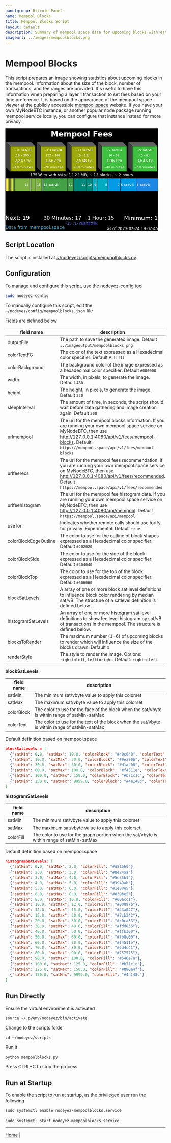 ```yaml
---
panelgroup: Bitcoin Panels
name: Mempool Blocks
title: Mempool Blocks Script
layout: default
description: Summary of mempool.space data for upcoming blocks with estimated fee rates and the fee band across blocks
imageurl: ../images/mempoolblocks.png
---
```


# Mempool Blocks

This script prepares an image showing statistics about upcoming blocks in the
mempool.  Information about the size of the block, number of transactions, and
fee ranges are provided. It's useful to have this information when preparing a
layer 1 transaction to set fees based on your time preference.  It is based on
the appearance of the mempool space viewer at the publicly accessible
[mempool.space](https://mempool.space) website.  If you have your own MyNodeBTC
instance, or another popular node package running mempool service locally, you
can configure that instance instead for more privacy.  

![sample image of mempool blocks](../images/mempoolblocks.png)

## Script Location

The script is installed at 
[~/nodeyez/scripts/mempoolblocks.py](../scripts/mempoolblocks.py).

## Configuration

To manage and configure this script, use the nodeyez-config tool

```sh
sudo nodeyez-config
```

To manually configure this script, edit the `~/nodeyez/config/mempoolblocks.json` file

Fields are defined below

| field name | description |
| --- | --- |
| outputFile | The path to save the generated image. Default `../imageoutput/mempoolblocks.png` |
| colorTextFG | The color of the text expressed as a Hexadecimal color specifier. Default `#ffffff` |
| colorBackground | The background color of the image expressed as a hexadecimal color specifier. Default `#000000` |
| width | The width, in pixels, to generate the image. Default `480` |
| height | The height, in pixels, to generate the image. Default `320` |
| sleepInterval | The amount of time, in seconds, the script should wait before data gathering and image creation again. Default `300` |
| urlmempool | The url for the mempool blocks information. If you are running your own mempool.space service on MyNodeBTC, then use http://127.0.0.1:4080/api/v1/fees/mempool-blocks. Default `https://mempool.space/api/v1/fees/mempool-blocks` |
| urlfeerecs | The url for the mempool fees recommendation. If you are running your own mempool.space service on MyNodeBTC, then use http://127.0.0.1:4080/api/v1/fees/recommended. Default `https://mempool.space/api/v1/fees/recommended` |
| urlfeehistogram | The url for the mempool fee histogram data. If you are running your own mempool.space service on MyNodeBTC, then use http://127.0.0.1:4080/api/mempool. Default `https://mempool.space/api/mempool` |
| useTor | Indicates whether remote calls should use torify for privacy. Experimental. Default `true` |
| colorBlockEdgeOutline | The color to use for the outline of block shapes expressed as a Hexadecimal color specifier. Default `#202020` |
| colorBlockSide | The color to use for the side of the block expressed as a Hexadecimal color specifier. Default `#404040` |
| colorBlockTop | The color to use for the top of the block expressed as a Hexadecimal color specifier. Default `#606060` |
| blockSatLevels | A array of one or more block sat level definitions to influence block color rendering by median sat/vB. The structure of a satlevel definition is defined below. |
| histogramSatLevels | An array of one or more histogram sat level definitions to show fee level histogram by sat/vB of transactions in the mempool. The structure is defined below. |
| blocksToRender | The maximum number (1-6) of upcoming blocks to render which will influence the size of the blocks drawn. Default `3` |
| renderStyle | The style to render the image. Options: `righttoleft`, `lefttoright`. Default: `righttoleft` |

__blockSatLevels__

| field name | description |
| --- | --- |
| satMin | The minimum sat/vbyte value to apply this colorset |
| satMax | The maximum sat/vbyte value to apply this colorset |
| colorBlock | The color to use for the face of the block when the sat/vbyte is within range of satMin-satMax |
| colorText | The color to use for the text of the block when the sat/vbyte is within range of satMin-satMax |

Default definition based on mempool.space

```json
blockSatLevels = [
  {"satMin": 0.0, "satMax": 10.0, "colorBlock": "#40c040", "colorText": "#ffffff"},
  {"satMin": 10.0, "satMax": 30.0, "colorBlock": "#9ea90b", "colorText": "#ffffff"},
  {"satMin": 30.0, "satMax": 60.0, "colorBlock": "#d1ac08", "colorText": "#ffffff"},
  {"satMin": 60.0, "satMax": 100.0, "colorBlock": "#f4511e", "colorText": "#ffffff"},
  {"satMin": 100.0, "satMax": 150.0, "colorBlock": "#b71c1c", "colorText": "#ffffff"},
  {"satMin": 150.0, "satMax": 9999.0, "colorBlock": "#4a148c", "colorText": "#ffffff"}
]
```

__histogramSatLevels__

| field name | description |
| --- | --- |
| satMin | The minimum sat/vbyte value to apply this colorset |
| satMax | The maximum sat/vbyte value to apply this colorset |
| colorFill | The color to use for the graph portion when the sat/vbyte is within range of satMin-satMax |

Default definition based on mempool.space

```json
histogramSatLevels: [
  {"satMin": 0.0, "satMax": 2.0, "colorFill": "#d81b60"},
  {"satMin": 2.0, "satMax": 3.0, "colorFill": "#8e24aa"},
  {"satMin": 3.0, "satMax": 4.0, "colorFill": "#5e35b1"},
  {"satMin": 4.0, "satMax": 5.0, "colorFill": "#3949ab"},
  {"satMin": 5.0, "satMax": 6.0, "colorFill": "#1e88e5"},
  {"satMin": 6.0, "satMax": 8.0, "colorFill": "#039be5"},
  {"satMin": 8.0, "satMax": 10.0, "colorFill": "#00acc1"},
  {"satMin": 10.0, "satMax": 12.0, "colorFill": "#00897b"},
  {"satMin": 12.0, "satMax": 15.0, "colorFill": "#43a047"},
  {"satMin": 15.0, "satMax": 20.0, "colorFill": "#7cb342"},
  {"satMin": 20.0, "satMax": 30.0, "colorFill": "#c0ca33"},
  {"satMin": 30.0, "satMax": 40.0, "colorFill": "#fdd835"},
  {"satMin": 40.0, "satMax": 50.0, "colorFill": "#ffb300"},
  {"satMin": 50.0, "satMax": 60.0, "colorFill": "#fb8c00"},
  {"satMin": 60.0, "satMax": 70.0, "colorFill": "#f4511e"},
  {"satMin": 70.0, "satMax": 80.0, "colorFill": "#6d4c41"},
  {"satMin": 80.0, "satMax": 90.0, "colorFill": "#757575"},
  {"satMin": 90.0, "satMax": 100.0, "colorFill": "#546e7a"},
  {"satMin": 100.0, "satMax": 125.0, "colorFill": "#b71c1c"},
  {"satMin": 125.0, "satMax": 150.0, "colorFill": "#880e4f"},
  {"satMin": 150.0, "satMax": 9999.0, "colorFill": "#4a148c"}
]
```

## Run Directly

Ensure the virtual environment is activated
```shell
source ~/.pyenv/nodeyez/bin/activate
```

Change to the scripts folder
```shell
cd ~/nodeyez/scripts
```

Run it
```shell
python mempoolblocks.py
```

Press CTRL+C to stop the process

## Run at Startup

To enable the script to run at startup, as the privileged user run the following

```shell
sudo systemctl enable nodeyez-mempoolblocks.service

sudo systemctl start nodeyez-mempoolblocks.service
```

---

[Home](../) | 